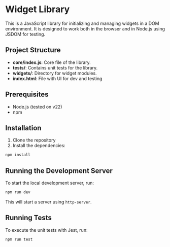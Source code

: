 # Widget Library

This is a JavaScript library for initializing and managing widgets in a DOM environment. It is designed to work both in the browser and in Node.js using JSDOM for testing.

## Project Structure

- **core/index.js**: Core file of the library.
- **__tests__/**: Contains unit tests for the library.
- **widgets/**: Directory for widget modules.
- **index.html**: File with UI for dev and testing 

## Prerequisites

- Node.js (tested on v22)
- npm

## Installation

1. Clone the repository
2. Install the dependencies:
```bash
npm install
```

## Running the Development Server

To start the local development server, run:

```bash 
npm run dev
```

This will start a server using `http-server`.

## Running Tests

To execute the unit tests with Jest, run:

```bash 
npm run test
```